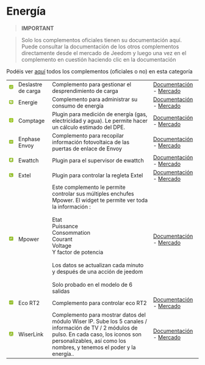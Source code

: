 
# Energía


>**IMPORTANT**

>Solo los complementos oficiales tienen su documentación aquí. Puede consultar la documentación de los otros complementos directamente desde el mercado de Jeedom y luego una vez en el complemento en cuestión haciendo clic en la documentación


Podéis ver [aquí](https://market.jeedom.com/index.php?v=d&p=market&type=plugin&categorie=energy) todos los complementos (oficiales o no) en esta categoría

| | | | |
|--- | --- | --- | ---|
|<img src="delestage/delestage_icon.png" class="pluginLogo" width="100" />|Deslastre de carga|Complemento para gestionar el desprendimiento de carga|[Documentación](delestage/index.md) - [Mercado](https://market.jeedom.com/index.php?v=d&p=market_display&id=2616)|
|<img src="energy/energy_icon.png" class="pluginLogo" width="100" />|Energie|Complemento para administrar su consumo de energía|[Documentación](energy/index.md) - [Mercado](https://market.jeedom.com/index.php?v=d&p=market_display&id=54)|
|<img src="energy2/energy2_icon.png" class="pluginLogo" width="100" />|Comptage|Plugin para medición de energía (gas, electricidad y agua). Le permite hacer un cálculo estimado del DPE.|[Documentación](energy2/index.md) - [Mercado](https://market.jeedom.com/index.php?v=d&p=market_display&id=3591)|
|<img src="envoy/envoy_icon.png" class="pluginLogo" width="100" />|Enphase Envoy|Complemento para recopilar información fotovoltaica de las puertas de enlace de Envoy|[Documentación](envoy/index.md) - [Mercado](https://market.jeedom.com/index.php?v=d&p=market_display&id=3992)|
|<img src="ewattch/ewattch_icon.png" class="pluginLogo" width="100" />|Ewattch|Plugin para el supervisor de ewattch|[Documentación](ewattch/index.md) - [Mercado](https://market.jeedom.com/index.php?v=d&p=market_display&id=1668)|
|<img src="extel/extel_icon.png" class="pluginLogo" width="100" />|Extel|Plugin para controlar la regleta Extel|[Documentación](extel/index.md) - [Mercado](https://market.jeedom.com/index.php?v=d&p=market_display&id=2979)|
|<img src="mpower/mpower_icon.png" class="pluginLogo" width="100" />|Mpower|Este complemento le permite controlar sus múltiples enchufes Mpower. El widget te permite ver toda la información :<br/><br/>Etat<br/>Puissance<br/>Consommation<br/>Courant<br/>Voltage<br/>Y factor de potencia<br/><br/>Los datos se actualizan cada minuto y después de una acción de jeedom<br/><br/>Solo probado en el modelo de 6 salidas|[Documentación](mpower/index.md) - [Mercado](https://market.jeedom.com/index.php?v=d&p=market_display&id=2181)|
|<img src="rt2/rt2_icon.png" class="pluginLogo" width="100" />|Eco RT2|Complemento para controlar eco RT2|[Documentación](rt2/index.md) - [Mercado](https://market.jeedom.com/index.php?v=d&p=market_display&id=2918)|
|<img src="wiserlink/wiserlink_icon.png" class="pluginLogo" width="100" />|WiserLink|Complemento para mostrar datos del módulo Wiser IP. Sube los 5 canales / información de TV / 2 módulos de pulso. En cada caso, los iconos son personalizables, así como los nombres, y tenemos el poder y la energía..|[Documentación](wiserlink/index.md) - [Mercado](https://market.jeedom.com/index.php?v=d&p=market_display&id=2938)|
